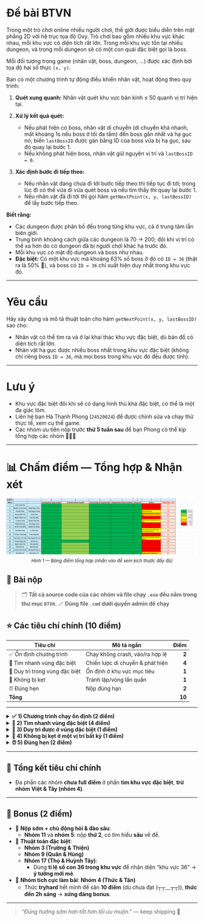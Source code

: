 # Đề bài BTVN

Trong một trò chơi online nhiều người chơi, thế giới được biểu diễn trên mặt phẳng 2D với hệ trục tọa độ Oxy. Trò chơi bao gồm nhiều khu vực khác nhau, mỗi khu vực có diện tích rất lớn. Trong mỗi khu vực tồn tại nhiều dungeon, và trong mỗi dungeon sẽ có một con quái đặc biệt gọi là boss.

Mỗi đối tượng trong game (nhân vật, boss, dungeon, …) được xác định bởi tọa độ hai số thực `(x, y)`.

Bạn có một chương trình tự động điều khiển nhân vật, hoạt động theo quy trình:

1. **Quét xung quanh:** Nhân vật quét khu vực bán kính ≤ 50 quanh vị trí hiện tại.
2. **Xử lý kết quả quét:**

   * Nếu phát hiện có boss, nhân vật di chuyển (di chuyển khá nhanh, mất khoảng 1s nếu boss ở tối đa tầm) đến boss gần nhất và hạ gục nó; biến `lastBossID` được gán bằng ID của boss vừa bị hạ gục, sau đó quay lại bước 1.
   * Nếu không phát hiện boss, nhân vật giữ nguyên vị trí và `lastBossID = 0`.
3. **Xác định bước đi tiếp theo:**

   * Nếu nhân vật đang chưa đi tới bước tiếp theo thì tiếp tục đi tới; trong lúc đi có thể vừa đi vừa quét boss và nếu tìm thấy thì quay lại bước 1.
   * Nếu nhân vật đã đi tới thì gọi hàm `getNextPoint(x, y, lastBossID)` để lấy bước tiếp theo.

**Biết rằng:**

* Các dungeon được phân bố đều trong từng khu vực, cả ở trung tâm lẫn biên giới.
* Trung bình khoảng cách giữa các dungeon là 70 → 200; đôi khi vị trí có thể xa hơn do có dungeon đã bị người chơi khác hạ trước đó.
* Mỗi khu vực có mật độ dungeon và boss như nhau.
* **Đặc biệt:** Có một khu vực mà khoảng 63% số boss ở đó có `ID = 36` (thật ra là 50% 🐧), và boss có `ID = 36` chỉ xuất hiện duy nhất trong khu vực đó.

---

# Yêu cầu

Hãy xây dựng và mô tả thuật toán cho hàm `getNextPoint(x, y, lastBossID)` sao cho:

* Nhân vật có thể tìm ra và ở lại khai thác khu vực đặc biệt, dù bản đồ có diện tích rất lớn.
* Nhân vật hạ gục được nhiều boss nhất trong khu vực đặc biệt (không chỉ riêng boss `ID = 36`, mà mọi boss trong khu vực đó đều được tính).

---

# Lưu ý

* Khu vực đặc biệt đôi khi sẽ có dạng hình thù khá đặc biệt, có thể là một đa giác lõm.
* Liên hệ bạn Hà Thanh Phong (`24520024`) để được chỉnh sửa và chạy thử thực tế, xem cụ thể game.
* Các nhóm ưu tiên nộp trước **thứ 5 tuần sau** để bạn Phong có thể kịp tổng hợp các nhóm 🥳🥳😳

---

# 📊 Chấm điểm — Tổng hợp & Nhận xét

<!-- Hình bảng điểm -->
<p align="center">
  <a href="./bangdiem.png">
    <img src="./bangdiem.png" alt="Bảng điểm tổng hợp" width="860">
  </a>
  <br>
  <sub><i>Hình 1 — Bảng điểm tổng hợp (nhấn vào để xem kích thước đầy đủ)</i></sub>
</p>

## 📁 Bài nộp
> 🗂️ **Tất cả source code của các nhóm và file chạy `.exe` đều nằm trong thư mục `BTVN`.**
> 🪄 **Dùng file `.cmd` dưới quyền admin để chạy**

## ⭐️ Các tiêu chí chính (10 điểm)

| Tiêu chí | Mô tả ngắn | Điểm |
|---|---|---:|
| ✅ Ổn định chương trình | Chạy không crash, vào/ra hợp lệ | **2** |
| 🧭 Tìm nhanh vùng đặc biệt | Chiến lược di chuyển & phát hiện | **4** |
| 🎯 Duy trì trong vùng đặc biệt | Ổn định ở khu vực mục tiêu | **1** |
| 🧠 Không bị kẹt | Tránh lặp/vòng lẩn quẩn | **1** |
| ⏰ Đúng hẹn | Nộp đúng hạn | **2** |
| **Tổng** |  | **10** |

---

<details>
<summary><b>✅ 1) Chương trình chạy ổn định (2 điểm)</b></summary>

- Tiêu chí này “chill” cho anh em — **có chương trình chạy được** là có điểm.
</details>

<details>
<summary><b>🧭 2) Tìm nhanh vùng đặc biệt (4 điểm)</b></summary>

- Bối cảnh: **các vùng đất bị ngăn bởi biên giới**, vùng đặc biệt **có thể xuất hiện nhiều lần**.
- Ba cách tiếp cận phổ biến:
  1. 🔀 **Đi ngẫu nhiên** các hướng → *khá tệ* (dễ quay lại chỗ cũ).
  2. 🌀 **Đi theo hình xoắn ốc** → *ổn* nhưng **kém** cách 3.
  3. ➡️ **Chọn ngẫu nhiên một hướng rồi đi thẳng** → *hiệu quả hơn* trong đa số tình huống.
</details>

<details>
<summary><b>🎯 3) Duy trì được ở vùng đặc biệt (1 điểm)</b></summary>

- Các chiến lược hay dùng:
  - 🌀 **Xoay quanh một “tâm”**:
    - Tâm = **vị trí con 36 gần nhất**.
    - Hoặc tâm = **trung bình vị trí các con 36**.
- 🌟 **Nhóm 9 (Hùng & Quân)**: Dùng **thuật toán hướng tâm** (tâm = trung bình các con 36), di chuyển **ngẫu nhiên nhưng thiên về tâm** → giúp bám vùng tốt.
- ✅ **Chỉ cần có thuật toán xác định tâm** là đạt trọn điểm phần này.
</details>

<details>
<summary><b>🧠 4) Không bị kẹt ở một vị trí bất kỳ (1 điểm)</b></summary>

- Yêu cầu: **mỗi bước di chuyển phải đến điểm mới** ⇒ tránh lặp và “kẹt”.
- 💡 **Nhóm 3 (Thiện & Trường)** dùng **convex hull** để tránh bị “bao vây” bởi các dungeon đã dọn, **tối ưu lối thoát** khỏi vùng kẹt.
</details>

<details>
<summary><b>⏰ 5) Đúng hẹn (2 điểm)</b></summary>

- **Nộp đúng hẹn** là trọn điểm nha hihi (❁´◡`❁)
</details>

---

## 🧾 Tổng kết tiêu chí chính

- Đa phần các nhóm **chưa full điểm** ở phần **tìm khu vực đặc biệt**, **trừ nhóm Việt & Tây (nhóm 4)**.

---

## 🎁 Bonus (2 điểm)

- 🚀 **Nộp sớm + chủ động hỏi & đào sâu**:
  - **Nhóm 11** và **nhóm 5**: nộp **thứ 2**, có tìm hiểu **sâu** về đề.
- 🧪 **Thuật toán đặc biệt**:
  - **Nhóm 3 (Trường & Thiện)**
  - **Nhóm 9 (Quân & Hùng)**
  - **Nhóm 17 (Thọ & Huỳnh Tây)**:
    - Dùng **tỉ lệ số con 36 trong khu vực** để nhận diện “khu vực 36” → **ý tưởng mới mẻ**.
- 💪 **Nhóm tích cực làm bài**: **Nhóm 4 (Thức & Tân)**
  - Thức **tryhard** hết mình để săn **10 điểm** (dù chưa đạt (┬┬﹏┬┬)), **thức đến 2h sáng** → **xứng đáng bonus**.

---

> _“Đúng hướng sớm hơn tốt hơn tối ưu muộn.”_ — keep shipping 🚢

   


